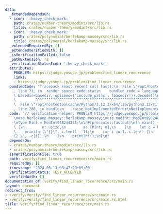 ```yaml
---
data:
  _extendedDependsOn:
  - icon: ':heavy_check_mark:'
    path: crates/number-theory/modint/src/lib.rs
    title: crates/number-theory/modint/src/lib.rs
  - icon: ':heavy_check_mark:'
    path: crates/polynomial/berlekamp-massey/src/lib.rs
    title: crates/polynomial/berlekamp-massey/src/lib.rs
  _extendedRequiredBy: []
  _extendedVerifiedWith: []
  _isVerificationFailed: false
  _pathExtension: rs
  _verificationStatusIcon: ':heavy_check_mark:'
  attributes:
    PROBLEM: https://judge.yosupo.jp/problem/find_linear_recurrence
    links:
    - https://judge.yosupo.jp/problem/find_linear_recurrence
  bundledCode: "Traceback (most recent call last):\n  File \"/opt/hostedtoolcache/Python/3.12.3/x64/lib/python3.12/site-packages/onlinejudge_verify/documentation/build.py\"\
    , line 71, in _render_source_code_stat\n    bundled_code = language.bundle(stat.path,\
    \ basedir=basedir, options={'include_paths': [basedir]}).decode()\n          \
    \         ^^^^^^^^^^^^^^^^^^^^^^^^^^^^^^^^^^^^^^^^^^^^^^^^^^^^^^^^^^^^^^^^^^^^^^^^^^^^^^^^^\n\
    \  File \"/opt/hostedtoolcache/Python/3.12.3/x64/lib/python3.12/site-packages/onlinejudge_verify/languages/rust.py\"\
    , line 288, in bundle\n    raise NotImplementedError\nNotImplementedError\n"
  code: "// verification-helper: PROBLEM https://judge.yosupo.jp/problem/find_linear_recurrence\n\
    \nuse berlekamp_massey::berlekamp_massey;\nuse modint::ModInt998244353;\nuse proconio::input;\n\
    \ntype Mint = ModInt998244353;\n\n#[proconio::fastout]\nfn main() {\n    input!\
    \ {\n        n: usize,\n        a: [Mint; n],\n    }\n    let c = berlekamp_massey(&a);\n\
    \    println!(\"{}\", c.len() - 1);\n    for i in 1..c.len() {\n        print!(\"\
    {} \", -c[i]);\n    }\n    println!();\n}\n"
  dependsOn:
  - crates/number-theory/modint/src/lib.rs
  - crates/polynomial/berlekamp-massey/src/lib.rs
  isVerificationFile: true
  path: verify/find_linear_recurrence/src/main.rs
  requiredBy: []
  timestamp: '2024-06-13 08:47:29+09:00'
  verificationStatus: TEST_ACCEPTED
  verifiedWith: []
documentation_of: verify/find_linear_recurrence/src/main.rs
layout: document
redirect_from:
- /verify/verify/find_linear_recurrence/src/main.rs
- /verify/verify/find_linear_recurrence/src/main.rs.html
title: verify/find_linear_recurrence/src/main.rs
---
```

